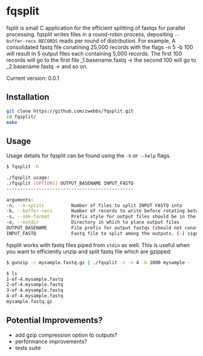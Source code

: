 # fqsplit
fsplit is small C application for the efficient splitting of fastqs for parallel processing. fqsplit writes files in a round-robin process, depositing `--buffer-recs RECORDS` reads per round of distribution. For example, A consolidated fastq file conatining 25,000 records with the flags -n 5 -b 100 will result in 5 output files each containing 5,000 records. The first 100 records will go to the first file _1.basename.fastq -> the second 100 will go to _2.basename.fastq -> and so on.


Current version: 0.0.1

## Installation
```bash
git clone https://github.com/zwebbs/fqsplit.git
cd fqsplit/
make
```
## Usage
Usage details for fqsplit can be found using the `-h` or `--help` flags.

```bash
$ fqsplit -h

./fqsplit usage:
./fqsplit [OPTIONS] OUTPUT_BASENAME INPUT_FASTQ
-----------------------------------------------

arguments:
-n, --n-splits			Number of files to split INPUT FASTQ into
-b, --buffer-recs		Number of records to write before rotating between output files
-s, --smk-format		Prefix style for output files should be in the snakemake scatter style (etc. 1-of-n.)
-o, --outdir			Directory in which to place output files
OUTPUT_BASENAME			File prefix for output fastqs (should not conatin suffix (i.e.e .fastq)
INPUT_FASTQ				Fastq file to split among the outputs. (-) signifies piping from stdin

```
fqsplit works with fastq files piped from `stdin` as well. This is useful when you want to efficiently unzip and split
fastq file which are gzipped:
```bash
$ gunzip -c mysample.fastq.gz | ./fqsplit -s -n 4 -b 1000 mysample -

$ ls
1-of-4.mysample.fastq
2-of-4.mysample.fastq
3-of-4.mysample.fastq
4-of-4.mysample.fastq
mysample.fastq.gz
```


## Potential Improvements?
 * add gzip compression option to outputs?
 * performance improvements?
 * tests suite
